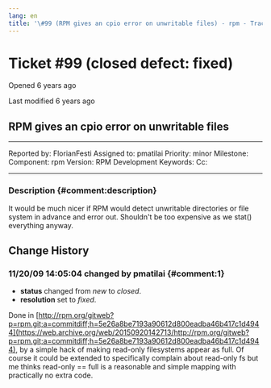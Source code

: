 ```yaml
---
lang: en
title: '\#99 (RPM gives an cpio error on unwritable files) - rpm - Trac'
---
```


Ticket \#99 (closed defect: fixed)
==================================

Opened 6 years ago

Last modified 6 years ago

RPM gives an cpio error on unwritable files
-------------------------------------------

  -------------- -------------- -------------- -----------------
  Reported by:   FlorianFesti   Assigned to:   pmatilai
  Priority:      minor          Milestone:     
  Component:     rpm            Version:       RPM Development
  Keywords:                     Cc:            
                                               
  -------------- -------------- -------------- -----------------

### Description {#comment:description}

It would be much nicer if RPM would detect unwritable directories or
file system in advance and error out. Shouldn\'t be too expensive as we
stat() everything anyway.

Change History
--------------

### 11/20/09 14:05:04 changed by pmatilai {#comment:1}

-   **status** changed from *new* to *closed*.
-   **resolution** set to *fixed*.

Done in
[http://rpm.org/gitweb?p=rpm.git;a=commitdiff;h=5e26a8be7193a90612d800eadba46b417c1d4944](https://web.archive.org/web/20150920142713/http://rpm.org/gitweb?p=rpm.git;a=commitdiff;h=5e26a8be7193a90612d800eadba46b417c1d4944),
by a simple hack of making read-only filesystems appear as full. Of
course it could be extended to specifically complain about read-only fs
but me thinks read-only == full is a reasonable and simple mapping with
practically no extra code.
